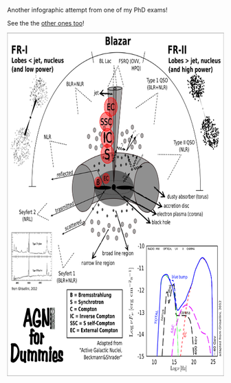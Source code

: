 <!-- 
.. link: 
.. description: 
.. tags: astro/physics, AGN, for Dummies, infographics, PhD
.. date: 2013/08/20 17:53:15
.. title: AGN for Dummies
.. slug: agn-for-dummies
-->

Another infographic attempt from one of my PhD exams!

<!-- TEASER_END -->

See the the [other ones too](infographics-attempts.html)!

<a href="../files/very_unified_model_bck.png"><img alt="AGN for Dummies" height="800" src="../files/very_unified_model_bck.png" title="AGN for Dummies" width="600" /></a>